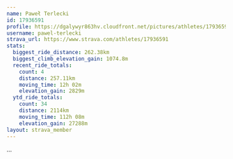 ```yaml
---
name: Paweł Terlecki
id: 17936591
profile: https://dgalywyr863hv.cloudfront.net/pictures/athletes/17936591/5577025/4/large.jpg
username: pawel-terlecki
strava_url: https://www.strava.com/athletes/17936591
stats:
  biggest_ride_distance: 262.38km
  biggest_climb_elevation_gain: 1074.8m
  recent_ride_totals:
    count: 4
    distance: 257.11km
    moving_time: 12h 02m
    elevation_gain: 2829m
  ytd_ride_totals:
    count: 34
    distance: 2114km
    moving_time: 112h 08m
    elevation_gain: 27288m
layout: strava_member
--- 
```

...
